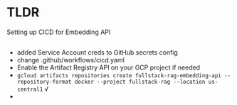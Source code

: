 # TLDR

Setting up CICD for Embedding API

##

- added Service Account creds to GitHub secrets config
- change .github/workflows/cicd.yaml
- Enable the Artifact Registry API on your GCP project if needed
- `gcloud artifacts repositories create fullstack-rag-embedding-api --repository-format docker --project fullstack-rag --location us-central1` √
- 